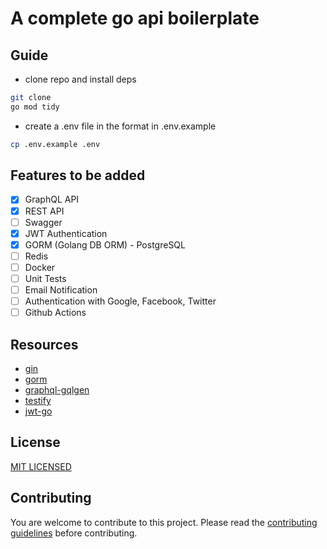 # A complete go api boilerplate

## Guide

- clone repo and install deps

```bash
git clone
go mod tidy
```

- create a .env file in the format in .env.example

```bash
cp .env.example .env
```

## Features to be added

- [x] GraphQL API
- [x] REST API
- [ ] Swagger
- [x] JWT Authentication
- [x] GORM (Golang DB ORM) - PostgreSQL
- [ ] Redis
- [ ] Docker
- [ ] Unit Tests
- [ ] Email Notification
- [ ] Authentication with Google, Facebook, Twitter
- [ ] Github Actions

## Resources

- [gin](https://github.com/gin-gonic/gin)
- [gorm](https://github.com/jinzhu/gorm)
- [graphql-gqlgen](https://github.com/99designs/gqlgen)
- [testify](https://github.com/stretchr/testify)
- [jwt-go](https://gopkg.in/dgrijalva/jwt-go.v3)

## License

[MIT LICENSED](./LICENSE)

## Contributing

You are welcome to contribute to this project. Please read the [contributing guidelines](CONTRIBUTING.md) before contributing.
